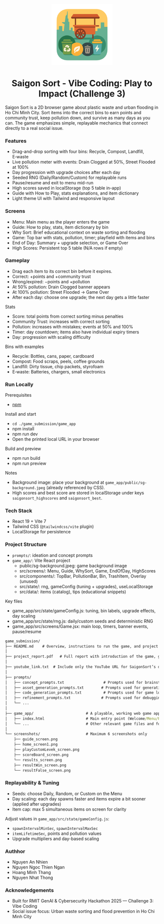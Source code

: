 <p align="center">
  <img src="/game_submission/game_app/public/logo.png" width="200" />
</p>

<h1 align="center">Saigon Sort - Vibe Coding: Play to Impact (Challenge 3)</h1>

Saigon Sort is a 2D browser game about plastic waste and urban flooding in Ho Chi Minh City. Sort items into the correct bins to earn points and community trust, keep pollution down, and survive as many days as you can. The game emphasizes simple, replayable mechanics that connect directly to a real social issue.

### Features
- Drag-and-drop sorting with four bins: Recycle, Compost, Landfill, E‑waste
- Live pollution meter with events: Drain Clogged at 50%, Street Flooded at 100%
- Day progression with upgrade choices after each day
- Seeded RNG (Daily/Random/Custom) for replayable runs
- Pause/resume and exit to menu mid-run
- High scores saved in localStorage (top 5 table in-app)
- Guide with How to Play, stats explanations, and item dictionary
- Light theme UI with Tailwind and responsive layout

### Screens
- Menu: Main menu as the player enters the game
- Guide: How to play, stats, item dictionary by bin
- Why Sort: Brief educational context on waste sorting and flooding
- Game: Top bar with stats, pollution, timer; playfield with items and bins
- End of Day: Summary + upgrade selection, or Game Over
- High Scores: Persistent top 5 table (N/A rows if empty)

### Gameplay
- Drag each item to its correct bin before it expires.
- Correct: +points and +community trust
- Wrong/expired: −points and +pollution
- At 50% pollution: Drain Clogged banner appears
- At 100% pollution: Street Flooded → Game Over
- After each day: choose one upgrade; the next day gets a little faster

Stats
- Score: total points from correct sorting minus penalties
- Community Trust: increases with correct sorting
- Pollution: increases with mistakes; events at 50% and 100%
- Timer: day countdown; items also have individual expiry timers
- Day: progression with scaling difficulty

Bins with examples
- Recycle: Bottles, cans, paper, cardboard
- Compost: Food scraps, peels, coffee grounds
- Landfill: Dirty tissue, chip packets, styrofoam
- E‑waste: Batteries, chargers, small electronics

### Run Locally
Prerequisites
- [npm](https://www.npmjs.com/)

Install and start
- `cd ./game_submission/game_app`
- npm install
- npm run dev
- Open the printed local URL in your browser

Build and preview
- npm run build
- npm run preview

Notes
- Background image: place your background at `game_app/public/sg-background.jpeg` (already referenced by CSS).
- High scores and best score are stored in localStorage under keys `saigonsort_highscores` and `saigonsort_best`.

### Tech Stack
- React 19 + Vite 7
- Tailwind CSS (`@tailwindcss/vite` plugin)
- LocalStorage for persistence

### Project Structure

- `prompts/`: ideation and concept prompts
- `game_app/`: Vite React project
  - public/sg-background.jpeg: game background image
  - src/screens/: Menu, Guide, WhySort, Game, EndOfDay, HighScores
  - src/components/: TopBar, PollutionBar, Bin, TrashItem, Overlay (unused)
  - src/state/: rng, gameConfig (tuning + upgrades), useLocalStorage
  - src/data/: items (catalog), tips (educational snippets)

Key files
- game_app/src/state/gameConfig.js: tuning, bin labels, upgrade effects, day scaling
- game_app/src/state/rng.js: daily/custom seeds and deterministic RNG
- game_app/src/screens/Game.jsx: main loop, timers, banner events, pause/resume

```cmd
game_submission/
├── README.md    # Overview, instructions to run the game, and project summary  
│  
├── project_report.pdf   # Full report with introduction of the game, game theme topic justification, potential impact, technology stack (including AI tools and web libraries), overview of game mechanics, and reflection  
│  
├── youtube_link.txt  # Include only the YouTube URL for SaigonSort’s demo video with voice-over (maximum 7 minutes)  
│  
├── prompts/  
│   ├── concept_prompts.txt                  # Prompts used for brainstorming ideas  
│   ├── asset_generation_prompts.txt        # Prompts used for generating visuals or assets  
│   ├── code_generation_prompts.txt          # Prompts used for game logic or UI  
│   ├── refinement_prompts.txt              # Prompts used for debugging, polishing, etc.  
│   └── ...                                                            
│  
├── game_app/                        # A playable, working web game app  
│   ├── index.html                   # Main entry point (Welcome/Menu/Play)  
│   └── ...                          # Other relevant game files and folders (game assets, css, javascript, etc.)  
│  
└── screenshots/                     # Maximum 6 screenshots only  
    ├── guide_screen.png  
    ├── home_screen1.png  
    ├── playCustomLevek_screen.png  
    ├── scoreBoard_screen.png  
    └── results_screen.png  
    ├── resultWin_screen.png  
    └── resultFalse_screen.png  
```

### Replayability & Tuning
- Seeds: choose Daily, Random, or Custom on the Menu
- Day scaling: each day spawns faster and items expire a bit sooner (applied after upgrades)
- Item cap: max 5 simultaneous items on screen for clarity

Adjust values in `game_app/src/state/gameConfig.js`:
- `spawnIntervalMinSec`, `spawnIntervalMaxSec`
- `itemLifetimeSec`, points and pollution values
- Upgrade multipliers and day-based scaling

### Authhor
- Nguyen An Nhien
- Nguyen Ngoc Thien Ngan
- Hoang Minh Thang
- Nguyen Nhat Thong

### Acknowledgements
- Built for RMIT GenAI & Cybersecurity Hackathon 2025 — Challenge 3: Vibe Coding
- Social issue focus: Urban waste sorting and flood prevention in Ho Chi Minh City

